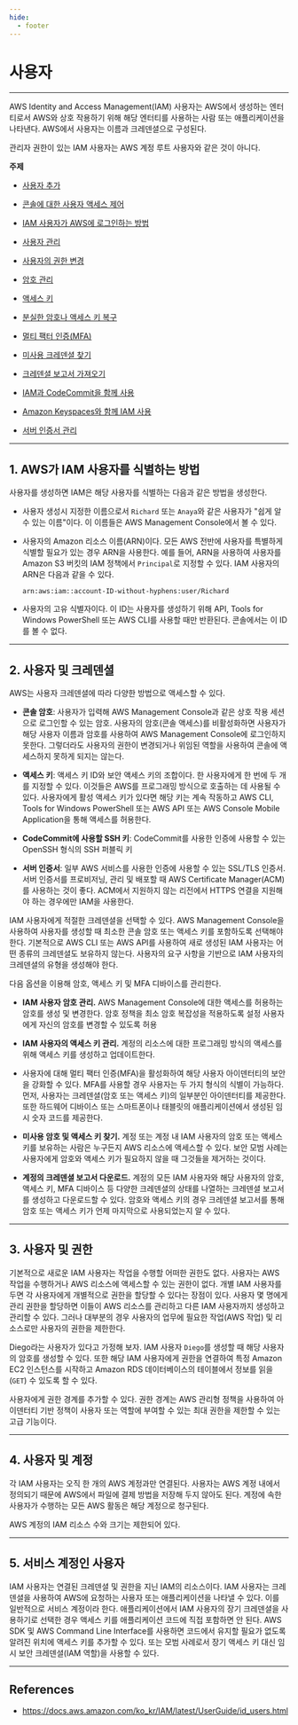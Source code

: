 ```yaml
---
hide:
  - footer
---
```


# 사용자

---

AWS Identity and Access Management(IAM) 사용자는 AWS에서 생성하는 엔터티로서 AWS와 상호 작용하기 위해 해당 엔터티를 사용하는 사람 또는 애플리케이션을 나타낸다. AWS에서 사용자는 이름과 크레덴셜으로 구성된다.

관리자 권한이 있는 IAM 사용자는 AWS 계정 루트 사용자와 같은 것이 아니다.

**주제**

- [사용자 추가](https://docs.aws.amazon.com/ko_kr/IAM/latest/UserGuide/id_users_create.html)

- [콘솔에 대한 사용자 액세스 제어](https://docs.aws.amazon.com/ko_kr/IAM/latest/UserGuide/console_controlling-access.html)

- [IAM 사용자가 AWS에 로그인하는 방법](https://docs.aws.amazon.com/ko_kr/IAM/latest/UserGuide/id_users_sign-in.html)

- [사용자 관리](https://docs.aws.amazon.com/ko_kr/IAM/latest/UserGuide/id_users_manage.html)

- [사용자의 권한 변경](https://docs.aws.amazon.com/ko_kr/IAM/latest/UserGuide/id_users_change-permissions.html)

- [암호 관리](https://docs.aws.amazon.com/ko_kr/IAM/latest/UserGuide/id_credentials_passwords.html)

- [액세스 키](https://docs.aws.amazon.com/ko_kr/IAM/latest/UserGuide/id_credentials_access-keys.html)

- [분실한 암호나 액세스 키 복구](https://docs.aws.amazon.com/ko_kr/IAM/latest/UserGuide/id_credentials_access-keys_retrieve.html)

- [멀티 팩터 인증(MFA)](https://docs.aws.amazon.com/ko_kr/IAM/latest/UserGuide/id_credentials_mfa.html)

- [미사용 크레덴셜 찾기](https://docs.aws.amazon.com/ko_kr/IAM/latest/UserGuide/id_credentials_finding-unused.html)

- [크레덴셜 보고서 가져오기](https://docs.aws.amazon.com/ko_kr/IAM/latest/UserGuide/id_credentials_getting-report.html)

- [IAM과 CodeCommit을 함께 사용](https://docs.aws.amazon.com/ko_kr/IAM/latest/UserGuide/id_credentials_ssh-keys.html)

- [Amazon Keyspaces와 함께 IAM 사용](https://docs.aws.amazon.com/ko_kr/IAM/latest/UserGuide/id_credentials_keyspaces.html)

- [서버 인증서 관리](https://docs.aws.amazon.com/ko_kr/IAM/latest/UserGuide/id_credentials_server-certs.html)

---

## 1. AWS가 IAM 사용자를 식별하는 방법

사용자를 생성하면 IAM은 해당 사용자를 식별하는 다음과 같은 방법을 생성한다.

- 사용자 생성시 지정한 이름으로서 `Richard` 또는 `Anaya`와 같은 사용자가 "쉽게 알 수 있는 이름"이다. 이 이름들은 AWS Management Console에서 볼 수 있다.

- 사용자의 Amazon 리소스 이름(ARN)이다. 모든 AWS 전반에 사용자를 특별하게 식별할 필요가 있는 경우 ARN을 사용한다. 예를 들어, ARN을 사용하여 사용자를 Amazon S3 버킷의 IAM 정책에서 `Principal`로 지정할 수 있다. IAM 사용자의 ARN은 다음과 같을 수 있다.

    `arn:aws:iam::account-ID-without-hyphens:user/Richard`

- 사용자의 고유 식별자이다. 이 ID는 사용자를 생성하기 위해 API, Tools for Windows PowerShell 또는 AWS CLI를 사용할 때만 반환된다. 콘솔에서는 이 ID를 볼 수 없다.

---

## 2. 사용자 및 크레덴셜

AWS는 사용자 크레덴셜에 따라 다양한 방법으로 액세스할 수 있다.

- **콘솔 암호**: 사용자가 입력해 AWS Management Console과 같은 상호 작용 세션으로 로그인할 수 있는 암호. 사용자의 암호(콘솔 액세스)를 비활성화하면 사용자가 해당 사용자 이름과 암호를 사용하여 AWS Management Console에 로그인하지 못한다. 그렇더라도 사용자의 권한이 변경되거나 위임된 역할을 사용하여 콘솔에 액세스하지 못하게 되지는 않는다.

- **액세스 키**: 액세스 키 ID와 보안 액세스 키의 조합이다. 한 사용자에게 한 번에 두 개를 지정할 수 있다. 이것들은 AWS를 프로그래밍 방식으로 호출하는 데 사용될 수 있다. 사용자에게 활성 액세스 키가 있다면 해당 키는 계속 작동하고 AWS CLI, Tools for Windows PowerShell 또는 AWS API 또는 AWS Console Mobile Application을 통해 액세스를 허용한다.

- **CodeCommit에 사용할 SSH 키**: CodeCommit를 사용한 인증에 사용할 수 있는 OpenSSH 형식의 SSH 퍼블릭 키

- **서버 인증서**: 일부 AWS 서비스를 사용한 인증에 사용할 수 있는 SSL/TLS 인증서. 서버 인증서를 프로비저닝, 관리 및 배포할 때 AWS Certificate Manager(ACM)를 사용하는 것이 좋다. ACM에서 지원하지 않는 리전에서 HTTPS 연결을 지원해야 하는 경우에만 IAM을 사용한다.

IAM 사용자에게 적절한 크레덴셜을 선택할 수 있다. AWS Management Console을 사용하여 사용자를 생성할 때 최소한 콘솔 암호 또는 액세스 키를 포함하도록 선택해야 한다. 기본적으로 AWS CLI 또는 AWS API를 사용하여 새로 생성된 IAM 사용자는 어떤 종류의 크레덴셜도 보유하지 않는다. 사용자의 요구 사항을 기반으로 IAM 사용자의 크레덴셜의 유형을 생성해야 한다.

다음 옵션을 이용해 암호, 액세스 키 및 MFA 디바이스를 관리한다.

- **IAM 사용자 암호 관리.** AWS Management Console에 대한 액세스를 허용하는 암호를 생성 및 변경한다. 암호 정책을 최소 암호 복잡성을 적용하도록 설정 사용자에게 자신의 암호를 변경할 수 있도록 허용

- **IAM 사용자의 액세스 키 관리.** 계정의 리소스에 대한 프로그래밍 방식의 액세스를 위해 액세스 키를 생성하고 업데이트한다.

- 사용자에 대해 멀티 팩터 인증(MFA)을 활성화하여 해당 사용자 아이덴터티의 보안을 강화할 수 있다. MFA를 사용할 경우 사용자는 두 가지 형식의 식별이 가능하다. 먼저, 사용자는 크레덴셜(암호 또는 액세스 키)의 일부분인 아이덴터티를 제공한다. 또한 하드웨어 디바이스 또는 스마트폰이나 태블릿의 애플리케이션에서 생성된 임시 숫자 코드를 제공한다.

- **미사용 암호 및 액세스 키 찾기.** 계정 또는 계정 내 IAM 사용자의 암호 또는 액세스 키를 보유하는 사람은 누구든지 AWS 리소스에 액세스할 수 있다. 보안 모범 사례는 사용자에게 암호와 액세스 키가 필요하지 않을 때 그것들을 제거하는 것이다.

- **계정의 크레덴셜 보고서 다운로드.** 계정의 모든 IAM 사용자와 해당 사용자의 암호, 액세스 키, MFA 디바이스 등 다양한 크레덴셜의 상태를 나열하는 크레덴셜 보고서를 생성하고 다운로드할 수 있다. 암호와 액세스 키의 경우 크레덴셜 보고서를 통해 암호 또는 액세스 키가 언제 마지막으로 사용되었는지 알 수 있다.

---

## 3. 사용자 및 권한

기본적으로 새로운 IAM 사용자는 작업을 수행할 어떠한 권한도 없다. 사용자는 AWS 작업을 수행하거나 AWS 리소스에 액세스할 수 있는 권한이 없다. 개별 IAM 사용자를 두면 각 사용자에게 개별적으로 권한을 할당할 수 있다는 장점이 있다. 사용자 몇 명에게 관리 권한을 할당하면 이들이 AWS 리소스를 관리하고 다른 IAM 사용자까지 생성하고 관리할 수 있다. 그러나 대부분의 경우 사용자의 업무에 필요한 작업(AWS 작업) 및 리소스로만 사용자의 권한을 제한한다.

Diego라는 사용자가 있다고 가정해 보자. IAM 사용자 `Diego`를 생성할 때 해당 사용자의 암호를 생성할 수 있다. 또한 해당 IAM 사용자에게 권한을 연결하여 특정 Amazon EC2 인스턴스를 시작하고 Amazon RDS 데이터베이스의 테이블에서 정보를 읽을(`GET`) 수 있도록 할 수 있다.

사용자에게 권한 경계를 추가할 수 있다. 권한 경계는 AWS 관리형 정책을 사용하여 아이덴터티 기반 정책이 사용자 또는 역할에 부여할 수 있는 최대 권한을 제한할 수 있는 고급 기능이다.

---

## 4. 사용자 및 계정

각 IAM 사용자는 오직 한 개의 AWS 계정과만 연결된다. 사용자는 AWS 계정 내에서 정의되기 때문에 AWS에서 파일에 결제 방법을 저장해 두지 않아도 된다. 계정에 속한 사용자가 수행하는 모든 AWS 활동은 해당 계정으로 청구된다.

AWS 계정의 IAM 리소스 수와 크기는 제한되어 있다.

---

## 5. 서비스 계정인 사용자

IAM 사용자는 연결된 크레덴셜 및 권한을 지닌 IAM의 리소스이다. IAM 사용자는 크레덴셜을 사용하여 AWS에 요청하는 사용자 또는 애플리케이션을 나타낼 수 있다. 이를 일반적으로 서비스 계정이라 한다. 애플리케이션에서 IAM 사용자의 장기 크레덴셜을 사용하기로 선택한 경우 액세스 키를 애플리케이션 코드에 직접 포함하면 안 된다. AWS SDK 및 AWS Command Line Interface를 사용하면 코드에서 유지할 필요가 없도록 알려진 위치에 액세스 키를 추가할 수 있다. 또는 모범 사례로서 장기 액세스 키 대신 임시 보안 크레덴셜(IAM 역할)을 사용할 수 있다.

---

## References

- <https://docs.aws.amazon.com/ko_kr/IAM/latest/UserGuide/id_users.html>
